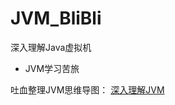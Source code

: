 # JVM_BliBli
深入理解Java虚拟机
 - JVM学习苦旅

吐血整理JVM思维导图：
[深入理解JVM](https://www.processon.com/view/link/5e2339b9e4b04579e4071e28)
